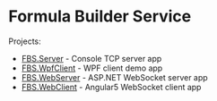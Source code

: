 # Formula Builder Service

Projects:
* [FBS.Server](https://github.com/F1oyd/FormulaBuilderService/tree/master/FBS.Server) - Console TCP server app
* [FBS.WpfClient](https://github.com/F1oyd/FormulaBuilderService/tree/master/FBS.WpfClient) - WPF client demo app
* [FBS.WebServer](https://github.com/F1oyd/FormulaBuilderService/tree/master/FBS.WebServer) - ASP.NET WebSocket server app
* [FBS.WebClient](https://github.com/F1oyd/FormulaBuilderService/tree/master/FBS.WebClient) - Angular5 WebSocket client app
